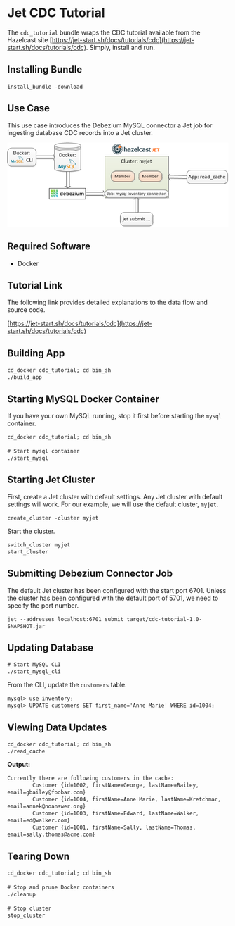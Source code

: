 # Jet CDC Tutorial

The `cdc_tutorial` bundle wraps the CDC tutorial available from the Hazelcast site [https://jet-start.sh/docs/tutorials/cdc](https://jet-start.sh/docs/tutorials/cdc). Simply, install and run.

## Installing Bundle

```console
install_bundle -download 
```

## Use Case

This use case introduces the Debezium MySQL connector a Jet job for ingesting database CDC records into a Jet cluster.

![CDC Tutorial Data Flow](/images/cdc-tutorial.png)

## Required Software

- Docker

## Tutorial Link

The following link provides detailed explanations to the data flow and source code.

[https://jet-start.sh/docs/tutorials/cdc](https://jet-start.sh/docs/tutorials/cdc)

## Building App

```console
cd_docker cdc_tutorial; cd bin_sh
./build_app
```

## Starting MySQL Docker Container

If you have your own MySQL running, stop it first before starting the `mysql` container.

```console
cd_docker cdc_tutorial; cd bin_sh

# Start mysql container
./start_mysql
```

## Starting Jet Cluster

First, create a Jet cluster with default settings. Any Jet cluster with default settings will work. For our example, we will use the default cluster, `myjet`.

```console
create_cluster -cluster myjet
```

Start the cluster.

```console
switch_cluster myjet
start_cluster
```

## Submitting Debezium Connector Job

The default Jet cluster has been configured with the start port 6701. Unless the cluster has been configured with the default port of 5701, we need to specify the port number.

```console
jet --addresses localhost:6701 submit target/cdc-tutorial-1.0-SNAPSHOT.jar
```

## Updating Database

```console
# Start MySQL CLI
./start_mysql_cli
```

From the CLI, update the `customers` table.

```console
mysql> use inventory;
mysql> UPDATE customers SET first_name='Anne Marie' WHERE id=1004;
```

## Viewing Data Updates

```console
cd_docker cdc_tutorial; cd bin_sh
./read_cache
```

**Output:**

```console
Currently there are following customers in the cache:
        Customer {id=1002, firstName=George, lastName=Bailey, email=gbailey@foobar.com}
        Customer {id=1004, firstName=Anne Marie, lastName=Kretchmar, email=annek@noanswer.org}
        Customer {id=1003, firstName=Edward, lastName=Walker, email=ed@walker.com}
        Customer {id=1001, firstName=Sally, lastName=Thomas, email=sally.thomas@acme.com}
```

## Tearing Down

```console
cd_docker cdc_tutorial; cd bin_sh

# Stop and prune Docker containers
./cleanup

# Stop cluster
stop_cluster
```
